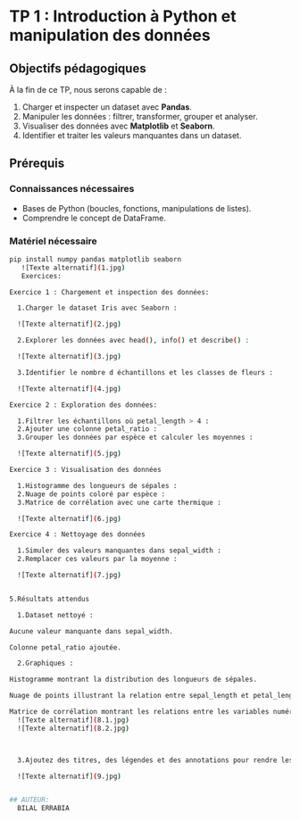 # TP 1 : Introduction à Python et manipulation des données


## Objectifs pédagogiques

À la fin de ce TP, nous serons capable de :
1. Charger et inspecter un dataset avec **Pandas**.
2. Manipuler les données : filtrer, transformer, grouper et analyser.
3. Visualiser des données avec **Matplotlib** et **Seaborn**.
4. Identifier et traiter les valeurs manquantes dans un dataset.

## Prérequis

### Connaissances nécessaires
- Bases de Python (boucles, fonctions, manipulations de listes).
- Comprendre le concept de DataFrame.

### Matériel nécessaire

```bash
pip install numpy pandas matplotlib seaborn
   ![Texte alternatif](1.jpg)
   Exercices:

Exercice 1 : Chargement et inspection des données:

  1.Charger le dataset Iris avec Seaborn :

  ![Texte alternatif](2.jpg)

  2.Explorer les données avec head(), info() et describe() :

  ![Texte alternatif](3.jpg)

  3.Identifier le nombre d échantillons et les classes de fleurs :

  ![Texte alternatif](4.jpg)

Exercice 2 : Exploration des données:

  1.Filtrer les échantillons où petal_length > 4 :
  2.Ajouter une colonne petal_ratio :
  3.Grouper les données par espèce et calculer les moyennes :

  ![Texte alternatif](5.jpg)

Exercice 3 : Visualisation des données

  1.Histogramme des longueurs de sépales :
  2.Nuage de points coloré par espèce :
  3.Matrice de corrélation avec une carte thermique :

  ![Texte alternatif](6.jpg)

Exercice 4 : Nettoyage des données

  1.Simuler des valeurs manquantes dans sepal_width :
  2.Remplacer ces valeurs par la moyenne :

  ![Texte alternatif](7.jpg)


5.Résultats attendus

  1.Dataset nettoyé :

Aucune valeur manquante dans sepal_width.

Colonne petal_ratio ajoutée.

  2.Graphiques :

Histogramme montrant la distribution des longueurs de sépales.

Nuage de points illustrant la relation entre sepal_length et petal_length, coloré par espèce.

Matrice de corrélation montrant les relations entre les variables numériques.
  ![Texte alternatif](8.1.jpg)
  ![Texte alternatif](8.2.jpg)



  3.Ajoutez des titres, des légendes et des annotations pour rendre les graphiques compréhensibles:

  ![Texte alternatif](9.jpg)


## AUTEUR:
  BILAL ERRABIA